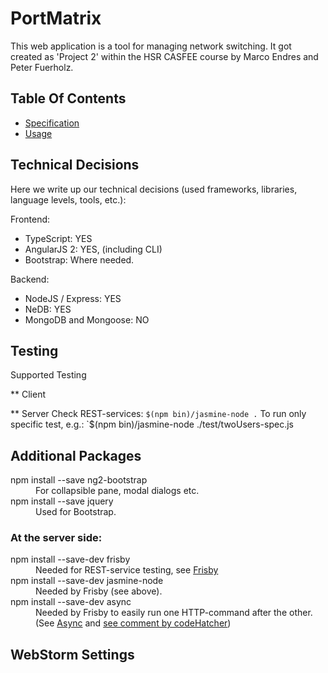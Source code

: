# PortMatrix []()

This web application is a tool for managing network switching. It got created as 'Project 2' within the HSR CASFEE
course by Marco Endres and Peter Fuerholz.

## Table Of Contents
* [Specification](Specification.MD)
* [Usage](Usage.MD)


## Technical Decisions

Here we write up our technical decisions (used frameworks, libraries, language levels, tools, etc.):

Frontend:

* TypeScript: YES 
* AngularJS 2: YES, (including CLI)
* Bootstrap: Where needed.

Backend:

* NodeJS / Express: YES
* NeDB: YES
* MongoDB and Mongoose: NO

## Testing
Supported Testing

** Client

** Server
Check REST-services:
`$(npm bin)/jasmine-node .`
To run only specific test, e.g.: `$(npm bin)/jasmine-node ./test/twoUsers-spec.js



## Additional Packages
<dl>
  <dt>npm install --save ng2-bootstrap</dt>
  <dd>For collapsible pane, modal dialogs etc.</dd>
  <dt>npm install --save jquery</dt>
  <dd>Used for Bootstrap.</dd>
</dl>

### At the server side:
<dl>
  <dt>npm install --save-dev frisby</dt>
  <dd>Needed for REST-service testing, see <a href="http://frisbyjs.com">Frisby</a></dd> 
  <dt>npm install --save-dev jasmine-node</dt>
  <dd>Needed by Frisby (see above).</dd>
  <dt>npm install --save-dev async</dt>
  <dd>Needed by Frisby to easily run one HTTP-command after the other. (See 
  <a href="http://caolan.github.io/async/">Async</a> and
  <a href="https://github.com/vlucas/frisby/issues/64">see comment by codeHatcher</a>)</dd>
</dl>



## WebStorm Settings
